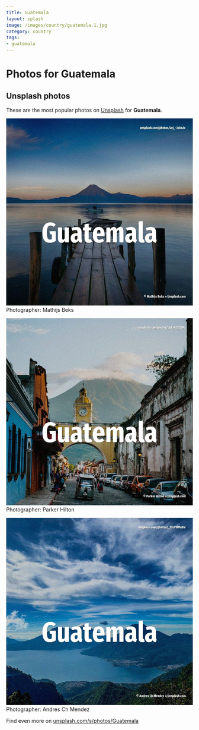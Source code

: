 ```yaml
---
title: Guatemala
layout: splash
image: /images/country/guatemala.1.jpg
category: country
tags:
- guatemala
---
```

# Photos for Guatemala
 
## Unsplash photos
These are the most popular photos on [Unsplash](https://unsplash.com) for **Guatemala**.
 
![Guatemala](/images/country/guatemala.1.jpg)
Photographer:  Mathijs Beks
 
![Guatemala](/images/country/guatemala.2.jpg)
Photographer:  Parker Hilton
 
![Guatemala](/images/country/guatemala.3.jpg)
Photographer:  Andres Ch Mendez
 
Find even more on [unsplash.com/s/photos/Guatemala](https://unsplash.com/s/photos/Guatemala)
 
